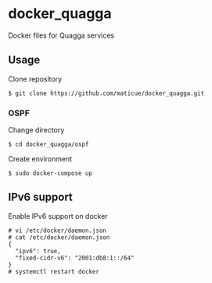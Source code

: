 # docker_quagga
Docker files for Quagga services

## Usage
Clone repository
```
$ git clone https://github.com/maticue/docker_quagga.git
```

### OSPF
Change directory
```
$ cd docker_quagga/ospf
```
Create environment
```
$ sudo docker-compose up
```

## IPv6 support
Enable IPv6 support on docker
```
# vi /etc/docker/daemon.json
# cat /etc/docker/daemon.json
{
  "ipv6": true,
  "fixed-cidr-v6": "2001:db8:1::/64"
}
# systemctl restart docker
```


